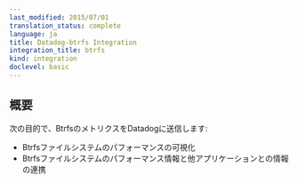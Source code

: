 ```yaml
---
last_modified: 2015/07/01
translation_status: complete
language: ja
title: Datadog-btrfs Integration
integration_title: btrfs
kind: integration
doclevel: basic
---
```


<!-- Capture Btrfs metrics into Datadog to:

* Visualize your file system performance.
* Correlate the performance of Btrfs file system with the rest of your applications. -->

## 概要


次の目的で、BtrfsのメトリクスをDatadogに送信します:

* Btrfsファイルシステムのパフォーマンスの可視化
* Btrfsファイルシステムのパフォーマンス情報と他アプリケーションとの情報の連携
